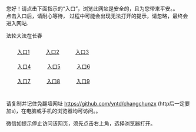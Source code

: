 您好！请点击下面指示的“入口”，浏览此网站是安全的，且为您带来平安。。 <br/>
点击入口后，请耐心等待， 过程中可能会出现无法打开的提示，请忽略，最终会进入网站. </br>

法轮大法在长春<br/>
<div style="padding:10px"><a style="margin:20px" target="_blank" href="https://dak122hiyzby3.cloudfront.net/2Qpsp?qhzfqk" id="ccLink1" rel="nofollow">入口1</a> <a target="_blank" style="margin:20px" href="https://d35w3iawzh89yf.cloudfront.net/2Qpsp?coadiepz" id="ccLink2" rel="nofollow">入口2</a> <a style="margin:20px" target="_blank" href="https://dg4mjjok89g6l.cloudfront.net/2Qpsp?rpgun" id="ccLink3" rel="nofollow">入口3</a></div>

<div style="padding:10px" ><a style="margin:20px" target="_blank" href="https://dak122hiyzby3.cloudfront.net/2Qpsp?qhzfqk" id="ccLink4" rel="nofollow">入口4</a> <a style="margin:20px" href="https://d35w3iawzh89yf.cloudfront.net/2Qpsp?coadiepz" target="_blank" id="ccLink5" rel="nofollow">入口5</a> <a style="margin:20px" href="https://dg4mjjok89g6l.cloudfront.net/2Qpsp?rpgun" target="_blank" id="ccLink6" rel="nofollow">入口6</a></div>

<div style="padding:10px"><a style="margin:20px" target="_blank" href="https://dak122hiyzby3.cloudfront.net/2Qpsp?qhzfqk" id="ccLink7" rel="nofollow">入口7</a> <a style="margin:20px" href="https://d35w3iawzh89yf.cloudfront.net/2Qpsp?coadiepz" target="_blank" id="ccLink8" rel="nofollow">入口8</a> <a style="margin:20px" target="_blank" href="https://dg4mjjok89g6l.cloudfront.net/2Qpsp?rpgun" id="ccLink9" rel="nofollow">入口9</a></div>

<br/>



请复制并记住免翻墙网址 https://github.com/yntd/changchunzx (http后一定要加s)，在电脑或手机的浏览器均可访问。。<br/>

微信如提示停止访问该网页，须先点击右上角，选择浏览器打开。

